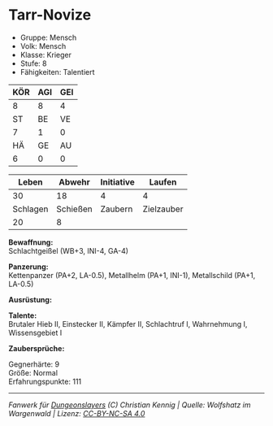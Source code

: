 # Tarr-Novize  
- Gruppe: Mensch  
- Volk: Mensch  
- Klasse: Krieger  
- Stufe: 8  
- Fähigkeiten: Talentiert  


| KÖR | AGI | GEI |  
| --- | --- | --- |  
| 8   | 8   | 4   |
| ST  | BE  | VE  |  
| 7   | 1   | 0   |
| HÄ  | GE  | AU  |  
| 6   | 0   | 0   |


| Leben    | Abwehr   | Initiative | Laufen     |
| -------- | -------- | ---------- | ---------- |
| 30       | 18       | 4          | 4          |
| Schlagen | Schießen | Zaubern    | Zielzauber |
| 20       | 8        |            |            |

**Bewaffnung:**  
Schlachtgeißel (WB+3, INI-4, GA-4)

**Panzerung:**  
Kettenpanzer (PA+2, LA-0.5), Metallhelm (PA+1, INI-1), Metallschild (PA+1, LA-0.5)

**Ausrüstung:**  


**Talente:**  
Brutaler Hieb II, Einstecker II, Kämpfer II, Schlachtruf I, Wahrnehmung I, Wissensgebiet I

**Zaubersprüche:**  


Gegnerhärte: 9  
Größe: Normal  
Erfahrungspunkte: 111  



___
*Fanwerk für [Dungeonslayers](https://www.dungeonslayers.net/) (C) Christian Kennig | Quelle: Wolfshatz im Wargenwald | Lizenz: [CC-BY-NC-SA 4.0](https://creativecommons.org/licenses/by-nc-sa/4.0/deed.de)*
